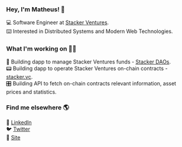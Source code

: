### Hey, I'm Matheus! 👋

💻 Software Engineer at [Stacker Ventures](https://stacker.vc).<br>
⌨️ Interested in Distributed Systems and Modern Web Technologies.

### What I'm working on 👨‍💻

🏦 Building dapp to manage Stacker Ventures funds - [Stacker DAOs](https://daos.stacker.vc).<br>
📟 Building dapp to operate Stacker Ventures on-chain contracts - [stacker.vc](https://stacker.vc).<br>
🎛 Building API to fetch on-chain contracts relevant information, asset prices and statistics.

### Find me elsewhere 🌎

💼 [LinkedIn](https://www.linkedin.com/in/matheustguimaraes) <br>
🐦 [Twitter](https://twitter.com/matheusguimr) <br>
🚀 [Site](https://matheustguimaraes.com) <br>